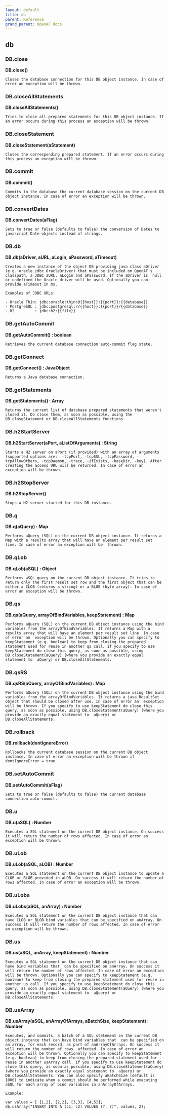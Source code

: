 ```yaml
---
layout: default
title: db
parent: Reference
grand_parent: OpenAF docs
---
```



## db

### DB.close

__DB.close()__

````
Closes the database connection for this DB object instance. In case of error an exception will be thrown.
````
### DB.closeAllStatements

__DB.closeAllStatements()__

````
Tries to close all prepared statements for this DB object instance. If an error occurs during this process an exception will be thrown.
````
### DB.closeStatement

__DB.closeStatement(aStatement)__

````
Closes the corresponding prepared statement. If an error occurs during this process an exception will be thrown.
````
### DB.commit

__DB.commit()__

````
Commits to the database the current database session on the current DB object instance. In case of error an exception will be thrown.
````
### DB.convertDates

__DB.convertDates(aFlag)__

````
Sets to true or false (defaults to false) the conversion of Dates to javascript Date objects instead of strings.
````
### DB.db

__DB.db(aDriver, aURL, aLogin, aPassword, aTimeout)__

````
Creates a new instance of the object DB providing java class aDriver (e.g. oracle.jdbc.OracleDriver) that must be included on OpenAF's classpath, a JDBC aURL, aLogin and aPassword. If the aDriver is  null or undefined the Oracle driver will be used. Optionally you can provide aTimeout in ms.

Examples of JDBC URLs:

- Oracle Thin: jdbc:oracle:thin:@{{host}}:{{port}}:{{database}}
- PostgreSQL : jdbc:postgresql://{{host}}:{{port}}/{{database}}
- H2         : jdbc:h2:{{file}}
````
### DB.getAutoCommit

__DB.getAutoCommit() : boolean__

````
Retrieves the current database connection auto-commit flag state.
````
### DB.getConnect

__DB.getConnect() : JavaObject__

````
Returns a Java database connection.
````
### DB.getStatements

__DB.getStatements() : Array__

````
Returns the current list of database prepared statements that weren't closed it. Do close them, as soon as possible, using the DB.closeStatement or DB.closeAllStatements functions.
````
### DB.h2StartServer

__DB.h2StartServer(aPort, aListOfArguments) : String__

````
Starts a H2 server on aPort (if provided) with an array of arguments (supported options are:  -tcpPort, -tcpSSL, -tcpPassword, -tcpAllowOthers, -tcpDaemon, -trace, -ifExists, -baseDir, -key). After creating the access URL will be returned. In case of error an exception will be thrown.
````
### DB.h2StopServer

__DB.h2StopServer()__

````
Stops a H2 server started for this DB instance.
````
### DB.q

__DB.q(aQuery) : Map__

````
Performs aQuery (SQL) on the current DB object instance. It returns a Map with a results array that will have an element per result set line. In case of error an exception will be  thrown.
````
### DB.qLob

__DB.qLob(aSQL) : Object__

````
Performs aSQL query on the current DB object instance. It tries to return only the first result set row and the first object that can be either a CLOB (returns a string) or a BLOB (byte array). In case of error an exception will be thrown.
````
### DB.qs

__DB.qs(aQuery, arrayOfBindVariables, keepStatement) : Map__

````
Performs aQuery (SQL) on the current DB object instance using the bind variables from the arrayOfBindVariables. It returns a Map with a results array that will have an element per result set line. In case of error an  exception will be thrown. Optionally you can specify to keepStatement (e.g. boolean) to keep from closing the prepared statement used for reuse in another qs call. If you specify to use keepStatement do close this query, as soon as possible, using DB.closeStatement(aQuery) (where you provide an exactly equal statement to  aQuery) or DB.closeAllStatements.
````
### DB.qsRS

__DB.qsRS(aQuery, arrayOfBindVariables) : Map__

````
Performs aQuery (SQL) on the current DB object instance using the bind variables from the arrayOfBindVariables. It returns a java ResultSet object that should be closed after use. In case of error an  exception will be thrown. If you specify to use keepStatement do close this query, as soon as possible, using DB.closeStatement(aQuery) (where you provide an exactly equal statement to  aQuery) or DB.closeAllStatements.
````
### DB.rollback

__DB.rollback(dontIgnoreError)__

````
Rollbacks the current database session on the current DB object instance. In case of error an exception will be thrown if dontIgnoreError = true
````
### DB.setAutoCommit

__DB.setAutoCommit(aFlag)__

````
Sets to true or false (defaults to false) the current database connection auto-commit.
````
### DB.u

__DB.u(aSQL) : Number__

````
Executes a SQL statement on the current DB object instance. On success it will return the number of rows affected. In case of error an exception will be thrown.
````
### DB.uLob

__DB.uLob(aSQL, aLOB) : Number__

````
Executes a SQL statement on the current DB object instance to update a CLOB or BLOB provided in aLOB. On success it will return the number of rows affected. In case of error an exception will be thrown.
````
### DB.uLobs

__DB.uLobs(aSQL, anArray) : Number__

````
Executes a SQL statement on the current DB object instance that can have CLOB or BLOB bind variables that can be specified on anArray. On success it will return the number of rows affected. In case of error an exception will be thrown.
````
### DB.us

__DB.us(aSQL, anArray, keepStatement) : Number__

````
Executes a SQL statement on the current DB object instance that can have bind variables that  can be specified on anArray. On success it will return the number of rows affected. In case of error an exception will be thrown. Optionally you can specify to keepStatement (e.g. boolean) to keep from closing the prepared statement used for reuse in another us call. If you specify to use keepStatement do close this query, as soon as possible, using DB.closeStatement(aQuery) (where you provide an exactly equal statement to  aQuery) or DB.closeAllStatements.
````
### DB.usArray

__DB.usArray(aSQL, anArrayOfArrays, aBatchSize, keepStatement) : Number__

````
Executes, and commits, a batch of a SQL statement on the current DB object instance that can have bind variables that  can be specified on an array, for each record, as part of anArrayOfArrays. On success it will return the number of rows  affected. In case of error an exception will be thrown. Optionally you can specify to keepStatement (e.g. boolean) to keep from closing the prepared statement used for reuse in another usArray call. If you specify to use keepStatement do close this query, as soon as possible, using DB.closeStatement(aQuery) (where you provide an exactly equal statement to  aQuery) or DB.closeAllStatements. You can also specify aBatchSize (default is 1000) to indicate when a commit should be performed while executing aSQL for each array of bind variables in anArrayOfArrays.

Example:

var values = [ [1,2], [2,2], [3,3], [4,5]];
db.usArray("INSERT INTO A (c1, c2) VALUES (?, ?)", values, 2);


````
